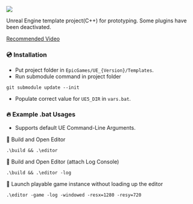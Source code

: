[![](https://img.shields.io/badge/UE%20Version:-5.3-orange?logo=unrealengine)][1]

Unreal Engine template project(C++) for prototyping. Some plugins have been deactivated.

[Recommended Video][2]


### 💿 Installation
- Put project folder in `EpicGames/UE_{Version}/Templates`.
- Run submodule command in project folder
```
git submodule update --init
```
- Populate correct value for `UE5_DIR` in `vars.bat`.

### 🔥 Example .bat Usages
- Supports default UE Command-Line Arguments.

📌 Build and Open Editor

```
.\build && .\editor
```

📌 Build and Open Editor (attach Log Console)

```
.\build && .\editor -log
```

📌 Launch playable game instance without loading up the editor

```
.\editor -game -log -windowed -resx=1280 -resy=720
```

[1]: https://www.unrealengine.com/en-US/download
[2]: https://www.youtube.com/watch?v=94FvzO1HVzY

